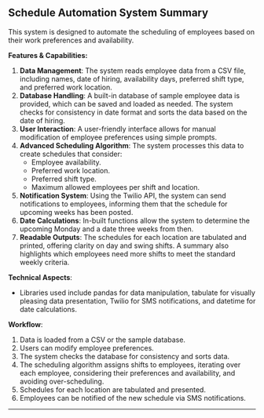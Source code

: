 ## **Schedule Automation System Summary**

This system is designed to automate the scheduling of employees based on their work preferences and availability.

**Features & Capabilities:**
1. **Data Management**: The system reads employee data from a CSV file, including names, date of hiring, availability days, preferred shift type, and preferred work location. 
2. **Database Handling**: A built-in database of sample employee data is provided, which can be saved and loaded as needed. The system checks for consistency in date format and sorts the data based on the date of hiring.
3. **User Interaction**: A user-friendly interface allows for manual modification of employee preferences using simple prompts.
4. **Advanced Scheduling Algorithm**: The system processes this data to create schedules that consider:
   - Employee availability.
   - Preferred work location.
   - Preferred shift type.
   - Maximum allowed employees per shift and location.
5. **Notification System**: Using the Twilio API, the system can send notifications to employees, informing them that the schedule for upcoming weeks has been posted.
6. **Date Calculations**: In-built functions allow the system to determine the upcoming Monday and a date three weeks from then.
7. **Readable Outputs**: The schedules for each location are tabulated and printed, offering clarity on day and swing shifts. A summary also highlights which employees need more shifts to meet the standard weekly criteria.

**Technical Aspects**:
- Libraries used include pandas for data manipulation, tabulate for visually pleasing data presentation, Twilio for SMS notifications, and datetime for date calculations.

**Workflow**:
1. Data is loaded from a CSV or the sample database.
2. Users can modify employee preferences.
3. The system checks the database for consistency and sorts data.
4. The scheduling algorithm assigns shifts to employees, iterating over each employee, considering their preferences and availability, and avoiding over-scheduling.
5. Schedules for each location are tabulated and presented.
6. Employees can be notified of the new schedule via SMS notifications.

---
